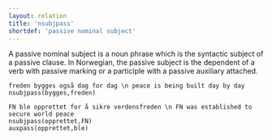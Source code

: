 ```yaml
---
layout: relation
title: 'nsubjpass'
shortdef: 'passive nominal subject'
---
```


A passive nominal subject is a noun phrase which is the syntactic subject of a passive clause. In Norwegian, the passive subject is the dependent of a verb with passive marking or a participle with a passive auxiliary attached.

~~~ sdparse
freden bygges også dag for dag \n peace is being built day by day
nsubjpass(bygges,freden)
~~~

~~~ sdparse
FN ble opprettet for å sikre verdensfreden \n FN was established to secure world peace
nsubjpass(opprettet,FN)
auxpass(opprettet,ble)
~~~
<!-- Interlanguage links updated Út zář 29 20:23:38 CEST 2020 -->
